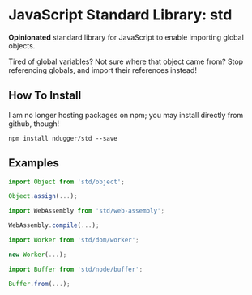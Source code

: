 # JavaScript Standard Library: std
**Opinionated** standard library for JavaScript to enable importing global objects.

Tired of global variables? Not sure where that object came from? Stop referencing globals, and import their references instead!

## How To Install
I am no longer hosting packages on npm; you may install directly from github, though!
```
npm install ndugger/std --save
```

## Examples
```javascript
import Object from 'std/object';

Object.assign(...);
```

```javascript
import WebAssembly from 'std/web-assembly';

WebAssembly.compile(...);
```

```javascript
import Worker from 'std/dom/worker';

new Worker(...);
```

```javascript
import Buffer from 'std/node/buffer';

Buffer.from(...);
```
